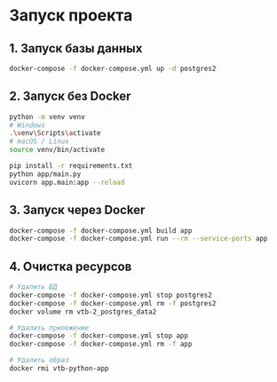 # Запуск проекта

## 1. Запуск базы данных
```bash
docker-compose -f docker-compose.yml up -d postgres2
```

## 2. Запуск без Docker
```bash
python -m venv venv
# Windows
.\venv\Scripts\activate
# macOS / Linux
source venv/bin/activate

pip install -r requirements.txt
python app/main.py
uvicorn app.main:app --reload

```

## 3. Запуск через Docker
```bash
docker-compose -f docker-compose.yml build app
docker-compose -f docker-compose.yml run --rm --service-ports app
```

## 4. Очистка ресурсов
```bash
# Удалить БД
docker-compose -f docker-compose.yml stop postgres2
docker-compose -f docker-compose.yml rm -f postgres2
docker volume rm vtb-2_postgres_data2

# Удалить приложение
docker-compose -f docker-compose.yml stop app
docker-compose -f docker-compose.yml rm -f app

# Удалить образ
docker rmi vtb-python-app
```